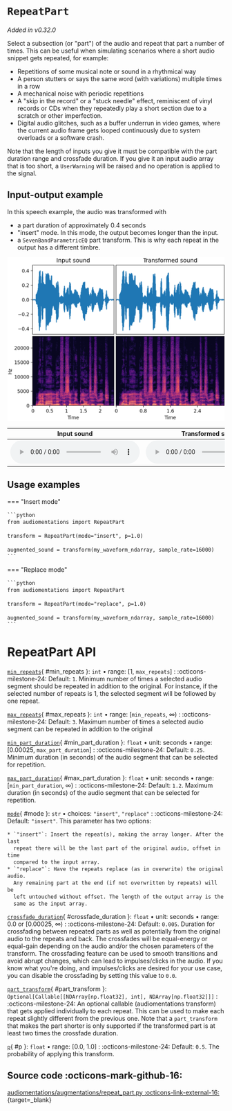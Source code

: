 # `RepeatPart`

_Added in v0.32.0_

Select a subsection (or "part") of the audio and repeat that part a number of times.
This can be useful when simulating scenarios where a short audio snippet gets
repeated, for example:

* Repetitions of some musical note or sound in a rhythmical way
* A person stutters or says the same word (with variations) multiple times in a row
* A mechanical noise with periodic repetitions
* A "skip in the record" or a "stuck needle" effect, reminiscent of vinyl records or
  CDs when they repeatedly play a short section due to a scratch or other
  imperfection.
* Digital audio glitches, such as a buffer underrun in video games,
  where the current audio frame gets looped continuously due to system overloads
  or a software crash.

Note that the length of inputs you give it must be compatible with the part
duration range and crossfade duration. If you give it an input audio array that is
too short, a `UserWarning` will be raised and no operation is applied to the signal.

## Input-output example

In this speech example, the audio was transformed with

* a part duration of approximately 0.4 seconds
* "insert" mode. In this mode, the output becomes longer than the input.
* a `SevenBandParametricEQ` part transform. This is why each repeat in the output
  has a different timbre.

![Input-output waveforms and spectrograms](RepeatPart.webp)

| Input sound                                                                           | Transformed sound                                                                           |
|---------------------------------------------------------------------------------------|---------------------------------------------------------------------------------------------|
| <audio controls><source src="../RepeatPart_input.flac" type="audio/flac"></audio> | <audio controls><source src="../RepeatPart_transformed.flac" type="audio/flac"></audio> | 

## Usage examples

=== "Insert mode"

    ```python
    from audiomentations import RepeatPart
    
    transform = RepeatPart(mode="insert", p=1.0)
    
    augmented_sound = transform(my_waveform_ndarray, sample_rate=16000)
    ```

=== "Replace mode"

    ```python
    from audiomentations import RepeatPart

    transform = RepeatPart(mode="replace", p=1.0)
    
    augmented_sound = transform(my_waveform_ndarray, sample_rate=16000)
    ```

# RepeatPart API

[`min_repeats`](#min_repeats){ #min_repeats }: `int` • range: [1, `max_repeats`]
:   :octicons-milestone-24: Default: `1`. Minimum number of times a selected audio
  segment should be repeated in addition to the original. For instance, if the selected
  number of repeats is 1, the selected segment will be followed by one repeat.

[`max_repeats`](#max_repeats){ #max_repeats }: `int` • range: [`min_repeats`, ∞)
:   :octicons-milestone-24: Default: `3`. Maximum number of times a selected audio
  segment can be repeated in addition to the original

[`min_part_duration`](#min_part_duration){ #min_part_duration }: `float` • unit: seconds • range: [0.00025, `max_part_duration`]
:   :octicons-milestone-24: Default: `0.25`. Minimum duration (in seconds) of the audio
  segment that can be selected for repetition.

[`max_part_duration`](#max_part_duration){ #max_part_duration }: `float` • unit: seconds • range: [`min_part_duration`, ∞)
:   :octicons-milestone-24: Default: `1.2`. Maximum duration (in seconds) of the audio
  segment that can be selected for repetition.

[`mode`](#mode){ #mode }: `str` • choices: `"insert"`, `"replace"`
:   :octicons-milestone-24: Default: `"insert"`. This parameter has two options:

    * `"insert"`: Insert the repeat(s), making the array longer. After the last
      repeat there will be the last part of the original audio, offset in time
      compared to the input array.
    * `"replace"`: Have the repeats replace (as in overwrite) the original audio.
      Any remaining part at the end (if not overwritten by repeats) will be
      left untouched without offset. The length of the output array is the
      same as the input array.

[`crossfade_duration`](#crossfade_duration){ #crossfade_duration }: `float` • unit: seconds • range: 0.0 or [0.00025, ∞)
:   :octicons-milestone-24: Default: `0.005`. Duration for crossfading between repeated
  parts as well as potentially from the original audio to the repeats and back.
  The crossfades will be equal-energy or equal-gain depending on the audio and/or the
  chosen parameters of the transform. The crossfading feature can be used to smooth
  transitions and avoid abrupt changes, which can lead to impulses/clicks in the audio.
  If you know what you're doing, and impulses/clicks are desired for your use case,
  you can disable the crossfading by setting this value to `0.0`.

[`part_transform`](#part_transform){ #part_transform }: `Optional[Callable[[NDArray[np.float32], int], NDArray[np.float32]]]`
:   :octicons-milestone-24: An optional callable (audiomentations transform) that
  gets applied individually to each repeat. This can be used to make each
  repeat slightly different from the previous one. Note that a `part_transform`
  that makes the part shorter is only supported if the transformed part is at
  least two times the crossfade duration.

[`p`](#p){ #p }: `float` • range: [0.0, 1.0]
:   :octicons-milestone-24: Default: `0.5`. The probability of applying this transform.

## Source code :octicons-mark-github-16:

[audiomentations/augmentations/repeat_part.py :octicons-link-external-16:](https://github.com/iver56/audiomentations/blob/main/audiomentations/augmentations/repeat_part.py){target=_blank}
